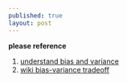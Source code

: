 ```yaml
---
published: true
layout: post
---
```


<script type="text/javascript" src="http://cdn.mathjax.org/mathjax/latest/MathJax.js?config=default"></script>

**please reference** 
1. [understand bias and variance](http://scott.fortmann-roe.com/docs/BiasVariance.html)
2. [wiki bias-variance tradeoff](http://en.wikipedia.org/wiki/Bias%E2%80%93variance_tradeoff)
